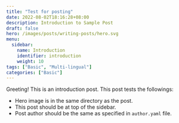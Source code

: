 ```yaml
---
title: "Test for posting"
date: 2022-08-02T18:16:28+08:00
description: Introduction to Sample Post
draft: false
hero: /images/posts/writing-posts/hero.svg
menu:
  sidebar:
    name: Introduction
    identifier: introduction
    weight: 10
tags: ["Basic", "Multi-lingual"]
categories: ["Basic"]
---
```


Greeting! This is an introduction post. This post tests the followings:

- Hero image is in the same directory as the post.
- This post should be at top of the sidebar.
- Post author should be the same as specified in `author.yaml` file.